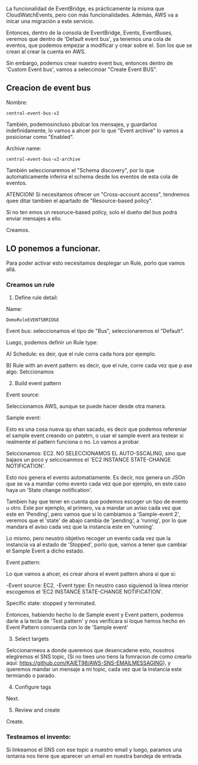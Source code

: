 

La funcionalidad de EventBridge, es prácticamente la misma que CloudWatchEvents, pero con más funcionalidades. Además, AWS va a inicar una migración a este servicio. 

Entonces, dentro de la consola de EventBridge, Events, EventBuses, veremos que dentro de 'Default event bus', ya tenemos una cola de eventos, que podemos empezar a modificar y crear sobre el. Son los que se crean al crear la cuenta en AWS. 

Sin embargo, podemos crear nuestro event bus, entonces dentro de 'Custom Event bus', vamos a seleccinoar "Create Event BUS". 

## Creacion de event bus

Nombre: 

```
central-event-bus-v2
```

También, podemosincluso pbulcar los mensajes, y guardarlos indefinidamente, lo vamos a ahcer por lo que "Event archive"  lo vamos a posicionar como "Enabled". 

Archive name: 

```
central-event-bus-v2-archive
```

También seleccionaremos el "Schema discovery", por lo que automaticamente inferira el schema desde los eventos de esta cola de eventos. 

ATENCION! Si necesitamos ofrecer un "Cross-account access", tendremos quee ditar tambien el apartado de "Resource-based policy". 

Si no ten emos un resoruce-based policy, solo el dueño del bus podra enviar mensajes a ello. 

Creamos. 

## LO ponemos a funcionar. 


Para poder activar esto necesitamos desplegar un Rule, porlo que vamos allá.

### Creamos un rule

1. Define rule detail: 


Name: 

```
DemoRuleEVENTSBRIDGE
```

Event bus: seleccionamos el tipo de "Bus", seleccionaremos el "Default". 

Luego, podemos definir un Rule type:

A) Schedule: es deir, que el rule corra cada hora por ejemplo. 

B) Rule with an event pattern: es decir, que el rule, corre cada vez que p ase algo. Selccionamos

2. Build event pattern

Event source: 

Seleccionamos AWS, aunque se puede hacer desde otra manera. 


Sample event: 

Esto es una cosa nueva qu ehan sacado, es decir que podemos refereniar el sample event creando un patetrn, o usar el sample event ara testear si realmente el pattern funciona o no. Lo vamos a probar. 

Selccionamos: EC2. NO SELECCIONAMOS EL AUTO-SSCALING, sino que bajaos un poco y selccioanmos el 'EC2 INSTANCE STATE-CHANGE NOTIFICATION'. 

Esto nos genera el evento automatiamente. Es decir, nos genera un JSOn que se va a mandar como evento cada vez que por ejemplo, en este caso  haya un 'State change notification'. 

Tambien hay que tener en cuenta que podemos escoger un tipo de evento u otro. Este por ejemplo, el primero, va a mandar un aviso cada vez que este en 'Pending', pero vamos que si lo cambiamos a 'Sample-event 2', veremos que el 'state' de abajo cambia de 'pending', a 'runnig', por lo que mandara  el aviso cada vez que la instancia este en 'running'. 


Lo mismo, pero neustro objetivo recoger un evento cada vez que la instancia va al estado de 'Stopped', porlo que, vamos a tener que cambiar el Sample Event a dicho estado. 


Event pattern:  

Lo que vamos a ahcer, es crear ahora el event pattern ahora si que si: 

-Event source: EC2, 
-Event type: En neustro caso siguienod la linea nterior escogemos el 'EC2 INSTANCE STATE-CHANGE NOTIFICATION'. 

Specific state: stopped y terminated. 

Entonces, habiendo hecho lo de Sample event y Event pattern, podemos darle a la tecla de 'Test pattern' y nos verificara si loque hemos hecho en Event Pattern concuerda con lo de 'Sample event'




3. Select targets


Selccionarmeos a donde queremos que desencadene esto, nosotros elegiremos el SNS topic, (Si no tiees uno tiens la fomracion de como crearlo aqui: https://github.com/KAIET98/AWS-SNS-EMAILMESSAGING), y queremos mandar un mensaje a mi topic, cada vez que la instancia este termiando o parado. 

4. Configure tags

Next.

5. Review and create


Create. 



### Testeamos el invento: 

Si linkeamos el SNS con ese topic a nuestro email y luego, paramos una isntania nos tiene que aparecer un email en nuestra bandeja de entrada. 

